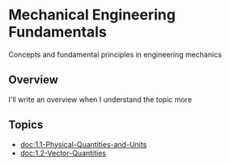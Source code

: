 # Mechanical Engineering Fundamentals

Concepts and fundamental principles in engineering mechanics

## Overview

I'll write an overview when I understand the topic more

## Topics
- <doc:1.1-Physical-Quantities-and-Units>
- <doc:1.2-Vector-Quantities>